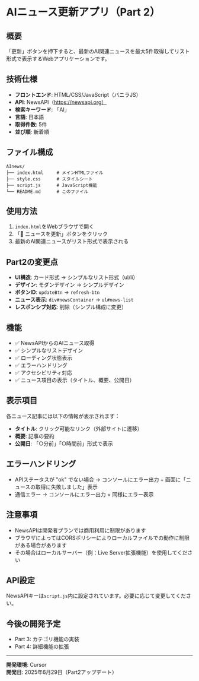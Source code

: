 # AIニュース更新アプリ（Part 2）

## 概要
「更新」ボタンを押下すると、最新のAI関連ニュースを最大5件取得してリスト形式で表示するWebアプリケーションです。

## 技術仕様
- **フロントエンド**: HTML/CSS/JavaScript（バニラJS）
- **API**: NewsAPI（https://newsapi.org）
- **検索キーワード**: 「AI」
- **言語**: 日本語
- **取得件数**: 5件
- **並び順**: 新着順

## ファイル構成
```
AInews/
├── index.html     # メインHTMLファイル
├── style.css      # スタイルシート
├── script.js      # JavaScript機能
└── README.md      # このファイル
```

## 使用方法
1. `index.html`をWebブラウザで開く
2. 「🔄 ニュースを更新」ボタンをクリック
3. 最新のAI関連ニュースがリスト形式で表示される

## Part2の変更点
- **UI構造**: カード形式 → シンプルなリスト形式（ul/li）
- **デザイン**: モダンデザイン → シンプルデザイン
- **ボタンID**: `updateBtn` → `refresh-btn`
- **ニュース表示**: `div#newsContainer` → `ul#news-list`
- **レスポンシブ対応**: 削除（シンプル構成に変更）

## 機能
- ✅ NewsAPIからのAIニュース取得
- ✅ シンプルなリストデザイン
- ✅ ローディング状態表示
- ✅ エラーハンドリング
- ✅ アクセシビリティ対応
- ✅ ニュース項目の表示（タイトル、概要、公開日）

## 表示項目
各ニュース記事には以下の情報が表示されます：
- **タイトル**: クリック可能なリンク（外部サイトに遷移）
- **概要**: 記事の要約
- **公開日**: 「○分前」「○時間前」形式で表示

## エラーハンドリング
- APIステータスが "ok" でない場合 → コンソールにエラー出力 + 画面に「ニュースの取得に失敗しました」表示
- 通信エラー → コンソールにエラー出力 + 同様にエラー表示

## 注意事項
- NewsAPIは開発者プランでは商用利用に制限があります
- ブラウザによってはCORSポリシーによりローカルファイルでの動作に制限がある場合があります
- その場合はローカルサーバー（例：Live Server拡張機能）を使用してください

## API設定
NewsAPIキーは`script.js`内に設定されています。必要に応じて変更してください。

## 今後の開発予定
- Part 3: カテゴリ機能の実装  
- Part 4: 詳細機能の拡張

---
**開発環境**: Cursor  
**開発日**: 2025年6月29日（Part2アップデート） 